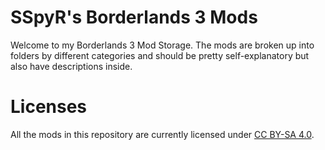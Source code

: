 SSpyR's Borderlands 3 Mods
=================================

Welcome to my Borderlands 3 Mod Storage. The mods are broken up into folders by different categories and 
should be pretty self-explanatory but also have descriptions inside.


Licenses
========

All the mods in this repository are currently licensed under
[CC BY-SA 4.0](https://creativecommons.org/licenses/by-sa/4.0/).
